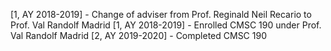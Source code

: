 [1, AY 2018-2019] - Change of adviser from Prof. Reginald Neil Recario to Prof. Val Randolf Madrid
[1, AY 2018-2019] - Enrolled CMSC 190 under Prof. Val Randolf Madrid
[2, AY 2019-2020] - Completed CMSC 190